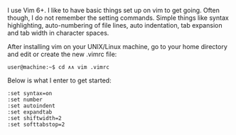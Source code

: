 I use Vim 6+. I like to have basic things set up on vim to get going. Often though, I do not remember the setting commands. Simple things like syntax highlighting, auto-numbering of file lines, auto indentation, tab expansion and tab width in character spaces.

After installing vim on your UNIX/Linux machine, go to your home directory and edit or create the new .vimrc file:

~~~~
user@machine:~$ cd ∧∧ vim .vimrc
~~~~

Below is what I enter to get started:

~~~~
:set syntax=on
:set number
:set autoindent
:set expandtab
:set shiftwidth=2
:set softtabstop=2
~~~~
